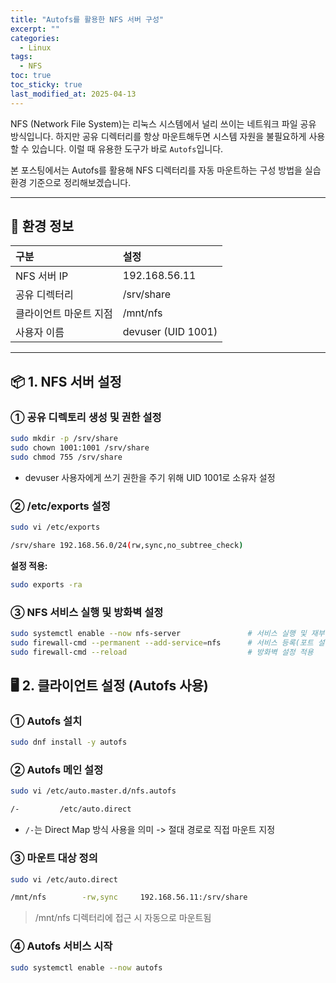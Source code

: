 ```yaml
---
title: "Autofs를 활용한 NFS 서버 구성"
excerpt: ""
categories:
  - Linux 
tags:
  - NFS
toc: true
toc_sticky: true
last_modified_at: 2025-04-13
---
```


NFS (Network File System)는 리눅스 시스템에서 널리 쓰이는 네트워크 파일 공유 방식입니다. 
하지만 공유 디렉터리를 항상 마운트해두면 시스템 자원을 불필요하게 사용할 수 있습니다. 
이럴 때 유용한 도구가 바로 `Autofs`입니다.

본 포스팅에서는 Autofs를 활용해 NFS 디렉터리를 자동 마운트하는 구성 방법을 실습 환경 기준으로 정리해보겠습니다.

---

## 🧱 환경 정보

| 구분           | 설정                 |       
|:-------------|:-------------------|
| NFS 서버 IP    | 192.168.56.11      |       
| 공유 디렉터리      | /srv/share         |       
| 클라이언트 마운트 지점 | /mnt/nfs           |       
| 사용자 이름       | devuser (UID 1001) |       

---

## 📦 1. NFS 서버 설정

### ① 공유 디렉토리 생성 및 권한 설정

```bash
sudo mkdir -p /srv/share
sudo chown 1001:1001 /srv/share
sudo chmod 755 /srv/share
```
- devuser 사용자에게 쓰기 권한을 주기 위해 UID 1001로 소유자 설정

### ② /etc/exports 설정

```bash
sudo vi /etc/exports
````
```bash
/srv/share 192.168.56.0/24(rw,sync,no_subtree_check)
```
**설정 적용:**
```bash
sudo exports -ra
```

### ③ NFS 서비스 실행 및 방화벽 설정

```bash
sudo systemctl enable --now nfs-server               # 서비스 실행 및 재부팅 후 자동 활성화
sudo firewall-cmd --permanent --add-service=nfs      # 서비스 등록(포트 설정과 동일)
sudo firewall-cmd --reload                           # 방화벽 설정 적용
```

## 🖥️ 2. 클라이언트 설정 (Autofs 사용)

### ① Autofs 설치

```bash
sudo dnf install -y autofs
```

### ② Autofs 메인 설정

```bash
sudo vi /etc/auto.master.d/nfs.autofs
```
```bash
/-         /etc/auto.direct
```
- `/-`는 Direct Map 방식 사용을 의미 -> 절대 경로로 직접 마운트 지정

### ③ 마운트 대상 정의

```bash
sudo vi /etc/auto.direct
```
```bash
/mnt/nfs        -rw,sync     192.168.56.11:/srv/share
```
> /mnt/nfs 디렉터리에 접근 시 자동으로 마운트됨

### ④ Autofs 서비스 시작

```bash
sudo systemctl enable --now autofs
```